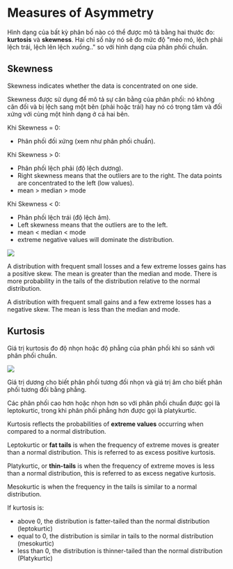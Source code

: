 # Measures of Asymmetry

Hình dạng của bất kỳ phân bố nào có thể được mô tả bằng hai thước đo: **kurtosis** và **skewness**. Hai chỉ số này nó sẽ đo mức độ "méo mó, lệch phải lệch trái, lệch lên lệch xuống.." so với hình dạng của phân phối chuẩn.

## Skewness

Skewness indicates whether the data is concentrated on one side.

Skewness được sử dụng để mô tả sự cân bằng của phân phối: nó không cân đối và bị lệch sang một bên (phải hoặc trái) hay nó có trọng tâm và đối xứng với cùng một hình dạng ở cả hai bên.

Khi Skewness = 0:
- Phân phối đối xứng (xem như phân phối chuẩn).

Khi Skewness > 0: 
- Phân phối lệch phải (độ lệch dương). 
- Right skewness means that the outliers are to the right. The data points are concentrated to the left (low values).
- mean > median > mode

Khi Skewness < 0:
- Phân phối lệch trái (độ lệch âm).
- Left skewness means that the outliers are to the left.
- mean < median < mode
- extreme negative values will dominate the distribution.

![](https://miro.medium.com/max/1200/1*nj-Ch3AUFmkd0JUSOW_bTQ.jpeg)


A distribution with frequent small losses and a few extreme losses gains has a positive skew. The mean is greater than the median and mode. There is more probability in the tails of the distribution relative to the normal distribution.

A distribution with frequent small gains and a few extreme losses has a negative skew. The mean is less than the median and mode.


## Kurtosis

Giá trị kurtosis đo độ nhọn hoặc độ phẳng của phân phối khi so sánh với phân phối chuẩn.

![](https://phantichspss.com/wp-content/uploads/2021/09/skewkurtosis1.png)

Giá trị dương cho biết phân phối tương đối nhọn và giá trị âm cho biết phân phối tương đối bằng phẳng.

Các phân phối cao hơn hoặc nhọn hơn so với phân phối chuẩn được gọi là leptokurtic, trong khi phân phối phẳng hơn được gọi là platykurtic.

Kurtosis reflects the probabilities of **extreme values** occurring when compared to a normal distribution.

Leptokurtic or **fat tails** is when the frequency of extreme moves is greater than a normal distribution. This is referred to as excess positive kurtosis.

Platykurtic, or **thin-tails** is when the frequency of extreme moves is less than a normal distribution, this is referred to as excess negative kurtosis.

Mesokurtic is when the frequency in the tails is similar to a normal distribution.

If kurtosis is:

- above 0, the distribution is fatter-tailed than the normal distribution (leptokurtic)
- equal to 0, the distribution is similar in tails to the normal distribution (mesokurtic)
- less than 0, the distribution is thinner-tailed than the normal distribution (Platykurtic)
